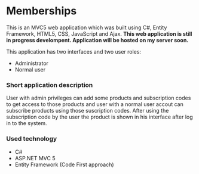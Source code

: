 # Memberships

This is an MVC5 web application which was built using C#, Entity Framework, HTML5, CSS, JavaScript and Ajax. 
**This web application is still in progress develompent. Application will be hosted on my server soon.**

This application has two interfaces and two user roles:
- Administrator
- Normal user


### Short application description
User with admin privileges can add some products and subscription codes to get access to those products and user with a normal user accout can subscribe products using those suscription codes. After using the subscription code by the user the product is shown in his interface after log in to the system.

### Used technology
- C#
- ASP.NET MVC 5
- Entity Framework (Code First approach)
